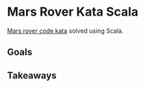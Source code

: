 # Mars Rover Kata Scala

[Mars rover code kata](https://kata-log.rocks/mars-rover-kata) solved using Scala.

## Goals

## Takeaways
